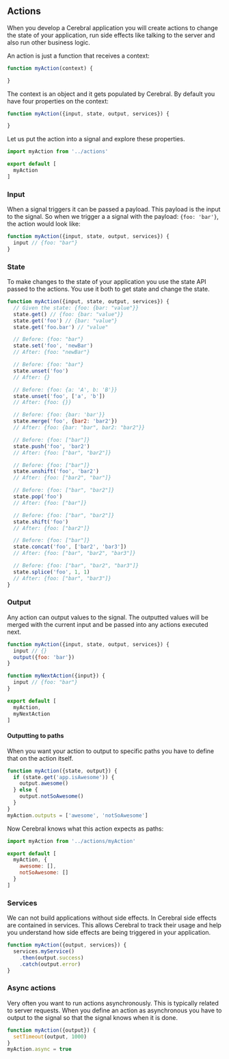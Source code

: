 ## Actions

When you develop a Cerebral application you will create actions to change the state of your application, run side effects like talking to the server and also run other business logic.

An action is just a function that receives a context:

```javascript
function myAction(context) {

}
```

The context is an object and it gets populated by Cerebral. By default you have four properties on the context:

```javascript
function myAction({input, state, output, services}) {

}
```

Let us put the action into a signal and explore these properties.

```javascript
import myAction from '../actions'

export default [
  myAction
]
```

### Input
When a signal triggers it can be passed a payload. This payload is the input to the signal. So when we trigger a a signal with the payload: `{foo: 'bar'}`, the action would look like:

```javascript
function myAction({input, state, output, services}) {
  input // {foo: "bar"}
}
```

### State
To make changes to the state of your application you use the state API passed to the actions. You use it both to get state and change the state.

```javascript
function myAction({input, state, output, services}) {
  // Given the state: {foo: {bar: "value"}}
  state.get() // {foo: {bar: "value"}}
  state.get('foo') // {bar: "value"}
  state.get('foo.bar') // "value"

  // Before: {foo: "bar"}
  state.set('foo', 'newBar')
  // After: {foo: "newBar"}

  // Before: {foo: "bar"}
  state.unset('foo')
  // After: {}

  // Before: {foo: {a: 'A', b: 'B'}}
  state.unset('foo', ['a', 'b'])
  // After: {foo: {}}

  // Before: {foo: {bar: 'bar'}}
  state.merge('foo', {bar2: 'bar2'})
  // After: {foo: {bar: "bar", bar2: "bar2"}}

  // Before: {foo: ["bar"]}
  state.push('foo', 'bar2')
  // After: {foo: ["bar", "bar2"]}

  // Before: {foo: ["bar"]}
  state.unshift('foo', 'bar2')
  // After: {foo: ["bar2", "bar"]}

  // Before: {foo: ["bar", "bar2"]}
  state.pop('foo')
  // After: {foo: ["bar"]}

  // Before: {foo: ["bar", "bar2"]}
  state.shift('foo')
  // After: {foo: ["bar2"]}

  // Before: {foo: ["bar"]}
  state.concat('foo', ['bar2', 'bar3'])
  // After: {foo: ["bar", "bar2", "bar3"]}

  // Before: {foo: ["bar", "bar2", "bar3"]}
  state.splice('foo', 1, 1)
  // After: {foo: ["bar", "bar3"]}
}
```

### Output
Any action can output values to the signal. The outputted values will be merged with the current input and be passed into any actions executed next.

```javascript
function myAction({input, state, output, services}) {
  input // {}
  output({foo: 'bar'})
}

function myNextAction({input}) {
  input // {foo: "bar"}
}

export default [
  myAction,
  myNextAction
]
```

#### Outputting to paths
When you want your action to output to specific paths you have to define that on the action itself.

```javascript
function myAction({state, output}) {
  if (state.get('app.isAwesome')) {
    output.awesome()
  } else {
    output.notSoAwesome()
  }
}
myAction.outputs = ['awesome', 'notSoAwesome']
```

Now Cerebral knows what this action expects as paths:

```javascript
import myAction from '../actions/myAction'

export default [
  myAction, {
    awesome: [],
    notSoAwesome: []
  }
]
```

### Services
We can not build applications without side effects. In Cerebral side effects are contained in services. This allows Cerebral to track their usage and help you understand how side effects are being triggered in your application.

```javascript
function myAction({output, services}) {
  services.myService()
    .then(output.success)
    .catch(output.error)
}
```

### Async actions
Very often you want to run actions asynchronously. This is typically related to server requests. When you define an action as asynchronous you have to output to the signal so that the signal knows when it is done.

```javascript
function myAction({output}) {
  setTimeout(output, 1000)
}
myAction.async = true
```
